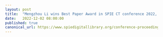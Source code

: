 ```yaml
---
layout: post
title:  "Mengzhou Li wins Best Paper Award in SPIE CT conference 2022, SPIE"
date:   2022-12-02 08:00:00
published: true
canonical_url: https://www.spiedigitallibrary.org/conference-proceedings-of-spie/12242.toc
---
```

